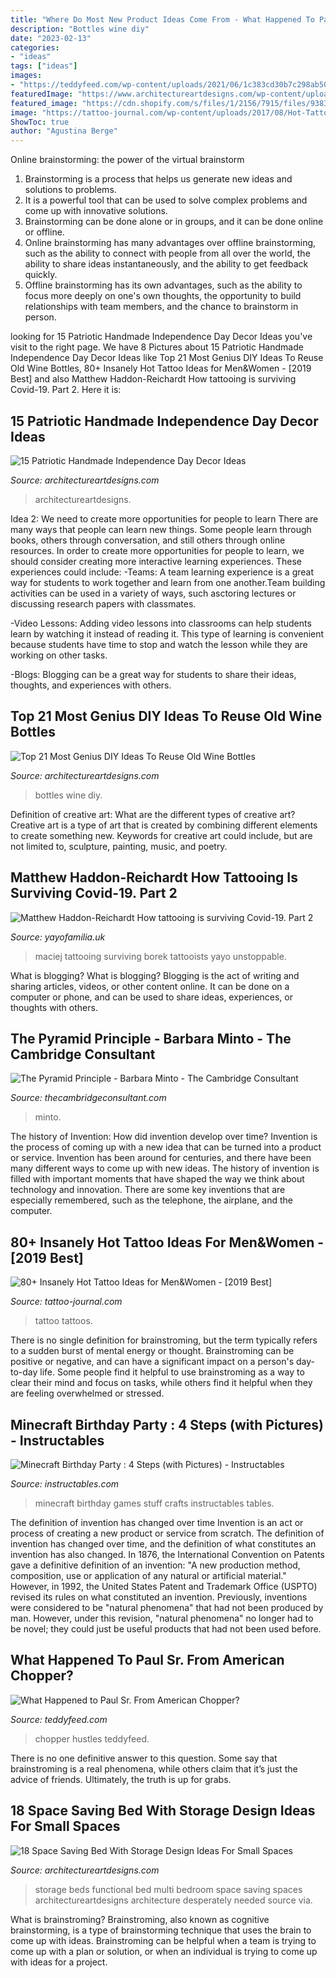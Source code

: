 ```yaml
---
title: "Where Do Most New Product Ideas Come From - What Happened To Paul Sr. From American Chopper?"
description: "Bottles wine diy"
date: "2023-02-13"
categories:
- "ideas"
tags: ["ideas"]
images:
- "https://teddyfeed.com/wp-content/uploads/2021/06/1c383cd30b7c298ab50293adfecb7b18-768x960.jpg"
featuredImage: "https://www.architectureartdesigns.com/wp-content/uploads/2015/08/464.jpg"
featured_image: "https://cdn.shopify.com/s/files/1/2156/7915/files/93836273_2688846224730820_7482007942175129600_n_c092e001-080e-4917-9ef2-9949c5e0995d_large.jpg?v=1591204186"
image: "https://tattoo-journal.com/wp-content/uploads/2017/08/Hot-Tattoos-8.jpg"
ShowToc: true
author: "Agustina Berge"
---
```



Online brainstorming: the power of the virtual brainstorm
1. Brainstorming is a process that helps us generate new ideas and solutions to problems.
2. It is a powerful tool that can be used to solve complex problems and come up with innovative solutions.
3. Brainstorming can be done alone or in groups, and it can be done online or offline.
4. Online brainstorming has many advantages over offline brainstorming, such as the ability to connect with people from all over the world, the ability to share ideas instantaneously, and the ability to get feedback quickly.
5. Offline brainstorming has its own advantages, such as the ability to focus more deeply on one's own thoughts, the opportunity to build relationships with team members, and the chance to brainstorm in person.

	

		
looking for 15 Patriotic Handmade Independence Day Decor Ideas you've visit to the right page. We have 8 Pictures about 15 Patriotic Handmade Independence Day Decor Ideas like Top 21 Most Genius DIY Ideas To Reuse Old Wine Bottles, 80+ Insanely Hot Tattoo Ideas for Men&amp;Women - [2019 Best] and also Matthew Haddon-Reichardt How tattooing is surviving Covid-19. Part 2. Here it is:
		
    
## 15 Patriotic Handmade Independence Day Decor Ideas

<img loading=lazy src="https://www.architectureartdesigns.com/wp-content/uploads/2017/06/15-Patriotic-Handmade-Independence-Day-Decor-Ideas-2.jpg" onerror="this.onerror=null;this.src='https://tse1.mm.bing.net/th?id=OIP.0fgXiMX1YY6b_bE5hrtgJAHaJ6&amp;pid=15.1';" alt="15 Patriotic Handmade Independence Day Decor Ideas">

_Source: architectureartdesigns.com_

>architectureartdesigns. 

	

Idea 2: We need to create more opportunities for people to learn
There are many ways that people can learn new things. Some people learn through books, others through conversation, and still others through online resources. In order to create more opportunities for people to learn, we should consider creating more interactive learning experiences. These experiences could include:
-Teams: A team learning experience is a great way for students to work together and learn from one another.Team building activities can be used in a variety of ways, such asctoring lectures or discussing research papers with classmates.

-Video Lessons: Adding video lessons into classrooms can help students learn by watching it instead of reading it. This type of learning is convenient because students have time to stop and watch the lesson while they are working on other tasks.

-Blogs: Blogging can be a great way for students to share their ideas, thoughts, and experiences with others.

    
## Top 21 Most Genius DIY Ideas To Reuse Old Wine Bottles

<img loading=lazy src="http://www.architectureartdesigns.com/wp-content/uploads/2015/09/FotorCreated5.jpg" onerror="this.onerror=null;this.src='https://tse1.mm.bing.net/th?id=OIP.WW3swi7cfnmzmfqRRpVjkAHaEK&amp;pid=15.1';" alt="Top 21 Most Genius DIY Ideas To Reuse Old Wine Bottles">

_Source: architectureartdesigns.com_

>bottles wine diy. 

	

Definition of creative art: What are the different types of creative art?
Creative art is a type of art that is created by combining different elements to create something new. Keywords for creative art could include, but are not limited to, sculpture, painting, music, and poetry.

    
## Matthew Haddon-Reichardt How Tattooing Is Surviving Covid-19. Part 2

<img loading=lazy src="https://cdn.shopify.com/s/files/1/2156/7915/files/93836273_2688846224730820_7482007942175129600_n_c092e001-080e-4917-9ef2-9949c5e0995d_large.jpg?v=1591204186" onerror="this.onerror=null;this.src='https://tse2.mm.bing.net/th?id=OIP.47eO0BP8f0mHAASZF5IlWwAAAA&amp;pid=15.1';" alt="Matthew Haddon-Reichardt How tattooing is surviving Covid-19. Part 2">

_Source: yayofamilia.uk_

>maciej tattooing surviving borek tattooists yayo unstoppable. 

	

What is blogging?
What is blogging? Blogging is the act of writing and sharing articles, videos, or other content online. It can be done on a computer or phone, and can be used to share ideas, experiences, or thoughts with others.

    
## The Pyramid Principle - Barbara Minto - The Cambridge Consultant

<img loading=lazy src="https://thecambridgeconsultant.com/wp-content/uploads/2020/05/pt-1.jpg" onerror="this.onerror=null;this.src='https://tse2.mm.bing.net/th?id=OIP.LXn-SoeQ61QHK1Sekw2kqQHaHa&amp;pid=15.1';" alt="The Pyramid Principle - Barbara Minto - The Cambridge Consultant">

_Source: thecambridgeconsultant.com_

>minto. 

	

The history of Invention: How did invention develop over time?
Invention is the process of coming up with a new idea that can be turned into a product or service. Invention has been around for centuries, and there have been many different ways to come up with new ideas. The history of invention is filled with important moments that have shaped the way we think about technology and innovation. There are some key inventions that are especially remembered, such as the telephone, the airplane, and the computer.

    
## 80+ Insanely Hot Tattoo Ideas For Men&amp;Women - [2019 Best]

<img loading=lazy src="https://tattoo-journal.com/wp-content/uploads/2017/08/Hot-Tattoos-8.jpg" onerror="this.onerror=null;this.src='https://tse3.mm.bing.net/th?id=OIP.2xxZPY4oQQlKiVzZc2h8gwHaGb&amp;pid=15.1';" alt="80+ Insanely Hot Tattoo Ideas for Men&amp;Women - [2019 Best]">

_Source: tattoo-journal.com_

>tattoo tattoos. 

	

There is no single definition for brainstroming, but the term typically refers to a sudden burst of mental energy or thought. Brainstroming can be positive or negative, and can have a significant impact on a person's day-to-day life. Some people find it helpful to use brainstroming as a way to clear their mind and focus on tasks, while others find it helpful when they are feeling overwhelmed or stressed.

    
## Minecraft Birthday Party : 4 Steps (with Pictures) - Instructables

<img loading=lazy src="https://content.instructables.com/ORIG/FEL/PZUG/GV7IV656/FELPZUGGV7IV656.jpg?frame=1&amp;width=2100" onerror="this.onerror=null;this.src='https://tse1.mm.bing.net/th?id=OIP.UhpoM_mbMKqntGL19-vTQQHaFu&amp;pid=15.1';" alt="Minecraft Birthday Party : 4 Steps (with Pictures) - Instructables">

_Source: instructables.com_

>minecraft birthday games stuff crafts instructables tables. 

	

The definition of invention has changed over time
Invention is an act or process of creating a new product or service from scratch. The definition of invention has changed over time, and the definition of what constitutes an invention has also changed.  In 1876, the International Convention on Patents gave a definitive definition of an invention: "A new production method, composition, use or application of any natural or artificial material." 
However, in 1992, the United States Patent and Trademark Office (USPTO) revised its rules on what constituted an invention. Previously, inventions were considered to be "natural phenomena" that had not been produced by man. However, under this revision, "natural phenomena" no longer had to be novel; they could just be useful products that had not been used before.

    
## What Happened To Paul Sr. From American Chopper?

<img loading=lazy src="https://teddyfeed.com/wp-content/uploads/2021/06/1c383cd30b7c298ab50293adfecb7b18-768x960.jpg" onerror="this.onerror=null;this.src='https://tse3.mm.bing.net/th?id=OIP.IBMAfQeN4BzW-dgm838cTQHaJQ&amp;pid=15.1';" alt="What Happened to Paul Sr. From American Chopper?">

_Source: teddyfeed.com_

>chopper hustles teddyfeed. 

	

There is no one definitive answer to this question. Some say that brainstroming is a real phenomena, while others claim that it’s just the advice of friends. Ultimately, the truth is up for grabs.

    
## 18 Space Saving Bed With Storage Design Ideas For Small Spaces

<img loading=lazy src="https://www.architectureartdesigns.com/wp-content/uploads/2015/08/464.jpg" onerror="this.onerror=null;this.src='https://tse2.mm.bing.net/th?id=OIP.n6JllwL2iS1yOis91nRsmwHaEd&amp;pid=15.1';" alt="18 Space Saving Bed With Storage Design Ideas For Small Spaces">

_Source: architectureartdesigns.com_

>storage beds functional bed multi bedroom space saving spaces architectureartdesigns architecture desperately needed source via. 

	

What is brainstroming?
Brainstroming, also known as cognitive brainstorming, is a type of brainstorming technique that uses the brain to come up with ideas. Brainstroming can be helpful when a team is trying to come up with a plan or solution, or when an individual is trying to come up with ideas for a project.

